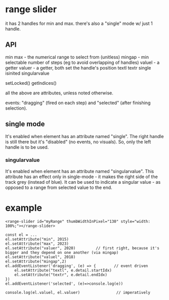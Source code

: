 # range slider

it has 2 handles for min and max.
there's also a "single" mode w/ just 1 handle.

## API

min
max             - the numerical range to select from (unitless)
mingap          - min selectable number of steps (eg to avoid overlapping of handles)
valuel          - a getter
valuer          - a getter, both set the handle's position
textl
textr
single
isinited
singularvalue

setLocked()
getIndices()

all the above are attributes, unless noted otherwise.

events: "dragging" (fired on each step) and "selected" (after finishing selection).

## single mode

It's enabled when element has an attribute named "single".
The right handle is still there but it's "disabled" (no events, no visuals).
So, only the left handle is to be used.

### singularvalue

It's enabled when element has an attribute named "singularvalue".
This attribute has an effect only in single-mode - it makes the right side
of the track grey (instead of blue).
It can be used to indicate a singular value - as opposed to a range from selected value to the end.

# example

    <range-slider id="myRange" thumbWidthInPixel="130" style="width: 100%;"></range-slider>
    
    const el = ...
    el.setAttribute("min", 2015)
    el.setAttribute("max", 2023)
    el.setAttribute("valuer", 2020)         // first right, because it's bigger and they depend on one another (via mingap)
    el.setAttribute("valuel", 2018)
    el.setAttribute("mingap",2)
    el.addEventListener('dragging', (e) => {        // event driven
        el.setAttribute("textl", e.detail.startIdx)
        el.setAttribute("textr", e.detail.endIdx)
    })
    el.addEventListener('selected', (e)=>console.log(e))
    
    console.log(el.valuel, el.valuer)                // imperatively
